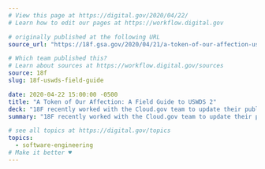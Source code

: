 ```yaml
---
# View this page at https://digital.gov/2020/04/22/
# Learn how to edit our pages at https://workflow.digital.gov

# originally published at the following URL
source_url: "https://18f.gsa.gov/2020/04/21/a-token-of-our-affection-uswds-2/"

# Which team published this?
# Learn about sources at https://workflow.digital.gov/sources
source: 18f
slug: 18f-uswds-field-guide

date: 2020-04-22 15:00:00 -0500
title: "A Token of Our Affection: A Field Guide to USWDS 2"
deck: "18F recently worked with the Cloud.gov team to update their public site to the U.S. Web Design System, 2.0. The USWDS provided concepts they were able to use to translate designs into code a lot faster, and deliver higher fidelity results. <strong>Check out their USWDS field guide!</strong>"
summary: "18F recently worked with the Cloud.gov team to update their public site to the U.S. Web Design System, 2.0. The USWDS provided concepts they were able to use to translate designs into code a lot faster, and deliver higher fidelity results. <strong>Check out their USWDS field guide!</strong>"

# see all topics at https://digital.gov/topics
topics: 
  - software-engineering
# Make it better ♥
---
```

